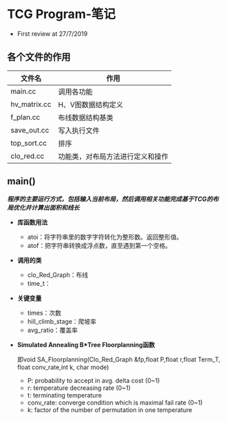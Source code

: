 # TCG Program-笔记

- First review at 27/7/2019





## 各个文件的作用

| 文件名       | 作用                             |
| ------------ | -------------------------------- |
| main.cc      | 调用各功能                       |
| hv_matrix.cc | H、V图数据结构定义               |
| f_plan.cc    | 布线数据结构基类                 |
| save_out.cc  | 写入执行文件                     |
| top_sort.cc  | 排序                             |
| clo_red.cc   | 功能类，对布局方法进行定义和操作 |



## main()

***程序的主要运行方式，包括输入当前布局，然后调用相关功能完成基于TCG的布局优化并计算出面积和线长***

- **库函数用法** 

  - atoi：将字符串里的数字字符转化为整形数。返回整形值。
  - atof：把字符串转换成浮点数，直至遇到第一个空格。

- **调用的类**

  - clo_Red_Graph：布线
  - time_t：

- **关键变量** 

  - times：次数
  - hill_climb_stage：爬坡率
  - avg_ratio：覆盖率

- **Simulated Annealing B*Tree Floorplanning函数** 

  即void SA_Floorplanning(Clo_Red_Graph &fp,float P,float r,float Term_T, float conv_rate,int k, char mode) 

  - P: probability to accept in avg. delta cost (0~1)
  - r: temperature decreasing rate (0~1)
  - t: terminating temperature
  - conv_rate: converge condition which is maximal fail rate (0~1)
  - k: factor of the number of permutation in one temperature